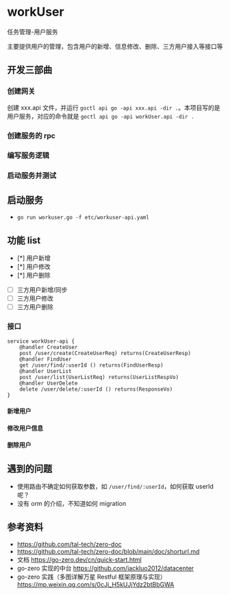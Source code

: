 # workUser
任务管理-用户服务

主要提供用户的管理，包含用户的新增、信息修改、删除、三方用户接入等接口等


## 开发三部曲
### 创建网关
创建 xxx.api 文件，并运行 `goctl api go -api xxx.api -dir .`。本项目写的是用户服务，对应的命令就是 `goctl api go -api workUser.api -dir .`

### 创建服务的 rpc
### 编写服务逻辑
### 启动服务并测试

## 启动服务
* `go run workuser.go -f etc/workuser-api.yaml`

## 功能 list
* [*] 用户新增
* [*] 用户修改
* [*] 用户删除
* [ ] 三方用户新增/同步
* [ ] 三方用户修改
* [ ] 三方用户删除

### 接口

```
service workUser-api {
	@handler CreateUser
	post /user/create(CreateUserReq) returns(CreateUserResp)
	@handler FindUser
	get /user/find/:userId () returns(FindUserResp)
	@handler UserList
	post /user/list(UserListReq) returns(UserListRespVo)
	@handler UserDelete
	delete /user/delete/:userId () returns(ResponseVo)
}
```

#### 新增用户

#### 修改用户信息
#### 删除用户

## 遇到的问题
* 使用路由不确定如何获取参数，如 `/user/find/:userId`，如何获取 userId 呢？
* 没有 orm 的介绍，不知道如何 migration

## 参考资料
* https://github.com/tal-tech/zero-doc
* https://github.com/tal-tech/zero-doc/blob/main/doc/shorturl.md
* 文档 https://go-zero.dev/cn/quick-start.html 
* go-zero 实现的中台 https://github.com/jackluo2012/datacenter
* go-zero 实践（多图详解万星 Restful 框架原理与实现） https://mp.weixin.qq.com/s/0cJj_H5kUJjYdz2btBbGWA
